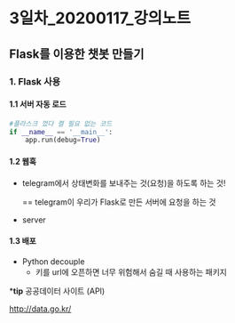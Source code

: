 # 3일차_20200117\_강의노트

## Flask를 이용한 챗봇 만들기

### 1. Flask 사용

#### 1.1 서버 자동 로드

```python
#플라스크 껐다 켤 필요 없는 코드
if __name__ == '__main__':
    app.run(debug=True)
```





#### 1.2 웹훅

- telegram에서 상태변화를 보내주는 것(요청)을 하도록 하는 것!

  == telegram이 우리가 Flask로 만든 서버에 요청을 하는 것

- server 



#### 1.3 배포

- Python decouple
  - 키를 url에 오픈하면 너무 위험해서 숨길 때 사용하는 패키지



***tip** 공공데이터 사이트 (API)

http://data.go.kr/
